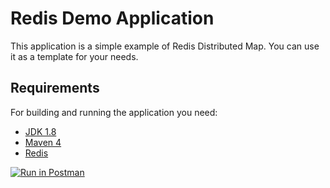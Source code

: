 # Redis Demo Application
This application is a simple example of Redis Distributed Map. You can use it as a template for your needs.

## Requirements
For building and running the application you need:

- [JDK 1.8](https://www.oracle.com/java/technologies/javase-jdk8-downloads.html)
- [Maven 4](https://maven.apache.org)
- [Redis](https://redis.io/download)


[![Run in Postman](https://run.pstmn.io/button.svg)](https://app.getpostman.com/run-collection/fe8f142a7fa73e8204f5)
